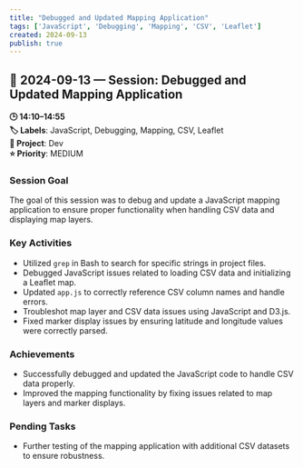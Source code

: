 ```yaml
---
title: "Debugged and Updated Mapping Application"
tags: ['JavaScript', 'Debugging', 'Mapping', 'CSV', 'Leaflet']
created: 2024-09-13
publish: true
---
```


## 📅 2024-09-13 — Session: Debugged and Updated Mapping Application

**🕒 14:10–14:55**  
**🏷️ Labels**: JavaScript, Debugging, Mapping, CSV, Leaflet  
**📂 Project**: Dev  
**⭐ Priority**: MEDIUM  


### Session Goal
The goal of this session was to debug and update a JavaScript mapping application to ensure proper functionality when handling CSV data and displaying map layers.

### Key Activities
- Utilized `grep` in Bash to search for specific strings in project files.
- Debugged JavaScript issues related to loading CSV data and initializing a Leaflet map.
- Updated `app.js` to correctly reference CSV column names and handle errors.
- Troubleshot map layer and CSV data issues using JavaScript and D3.js.
- Fixed marker display issues by ensuring latitude and longitude values were correctly parsed.

### Achievements
- Successfully debugged and updated the JavaScript code to handle CSV data properly.
- Improved the mapping functionality by fixing issues related to map layers and marker displays.

### Pending Tasks
- Further testing of the mapping application with additional CSV datasets to ensure robustness.
